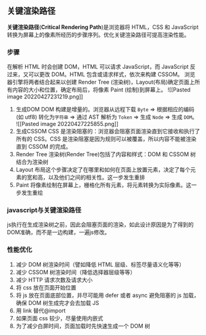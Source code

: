 ## 关键渲染路径
**关键渲染路径**(**Critical Rendering Path**)是浏览器将 HTML，CSS 和 JavaScript 转换为屏幕上的像素所经历的步骤序列。优化关键渲染路径可提高渲染性能。

### 步骤
在解析 HTML 时会创建 DOM，HTML 可以请求 JavaScript，而 JavaScript 反过来，又可以更改 DOM。HTML 包含或请求样式，依次来构建 CSSOM。
浏览器引擎将两者结合起来以创建 Render Tree (渲染树)，Layout(布局)确定页面上所有内容的大小和位置，确定布局后，将像素 Paint (绘制)到屏幕上。
![[Pasted image 20220427231219.png]]
1. 生成DOM
		DOM 构建是增量的。浏览器从远程下载 `Byte` => 根据相应的编码 (如 utf8) 转化为`字符串` => 通过 AST 解析为 `Token` => 生成 `Node` => 生成 `DOM`。
		![[Pasted image 20220427225855.png]]
2. 生成CSSOM
	CSS 是渲染阻塞的：浏览器会阻塞页面渲染直到它接收和执行了所有的 CSS。CSS 是渲染阻塞是因为规则可以被覆盖，所以内容不能被渲染直到 CSSOM 的完成。
3. Render Tree
	渲染树(Render Tree)包括了内容和样式：DOM 和 CSSOM 树结合为渲染树
4. Layout
	布局这个步骤决定了在哪里和如何在页面上放置元素，决定了每个元素的宽和高，以及他们之间的相关性。这一步发生重排
5. Paint
	将像素绘制在屏幕上，栅格化所有元素，将元素转换为实际像素。这一步发生重绘

### javascript与关键渲染路径
js执行在生成渲染树之前，因此会阻塞页面的渲染，如此设计原因是为了得到的DOM准确，而不是一边构建，一遍js修改。

### 性能优化
1.  减少 DOM 树渲染时间（譬如降低 HTML 层级、标签尽量语义化等等）
2.  减少 CSSOM 树渲染时间（降低选择器层级等等）
3.  减少 HTTP 请求次数及请求大小
4.  将 css 放在页面开始位置
5.  将 js 放在页面底部位置，并尽可能用 defer 或者 async 避免阻塞的 js 加载，确保 DOM 树生成完才会去加载 JS
6.  用 link 替代@import
7.  如果页面 css 较少，尽量使用内嵌式
8.  为了减少白屏时间，页面加载时先快速生成一个 DOM 树